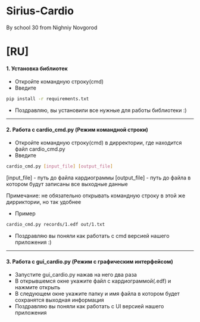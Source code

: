 # Sirius-Cardio
By school 30 from Nighniy Novgorod 

# [RU]
#### 1. Установка библиотек
* Откройте командную строку(cmd)
* Введите
```sh
pip install -r requirements.txt
```
* Поздравляю, вы установили все нужные для работы библиотеки :)
***
#### 2. Работа с cardio_cmd.py (Режим командной строки)
* Откройте командную строку(cmd) в дирректории, где находится файл cardio_cmd.py 
* Введите
```sh
cardio_cmd.py [input_file] [output_file]
```
[input_file] - путь до файла кардиограммы
[output_file] - путь до файла в котором будут записаны все выходные данные

Примечание: не обязательно открывать командную строку в этой же дирриктории, но так удобнее
* Пример
```sh
cardio_cmd.py records/1.edf out/1.txt
```
* Поздравляю вы поняли как работать с cmd версией нашего приложения :)
***
#### 3. Работа с gui_cardio.py (Режим с графическим интерфейсом)
* Запустите gui_cardio.py нажав на него два раза
* В открывшемся окне укажите файл с кардиограммой(.edf) и нажмите открыть
* В следующем окне укажите папку и имя файла в котором будет сохранятся выходная информация
* Поздравляю вы поняли как работать с UI версией нашего приложения

